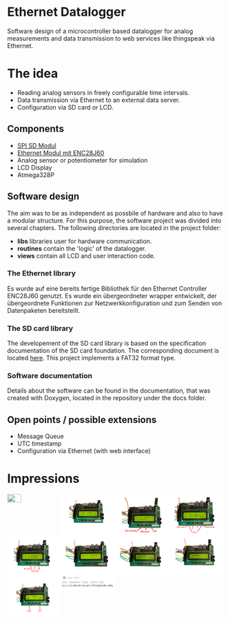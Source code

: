 # Ethernet Datalogger

Software design of a microcontroller based datalogger for analog measurements and data transmission to web services like thingspeak via Ethernet.

# The idea

- Reading analog sensors in freely configurable time intervals.
- Data transmission via Ethernet to an external data server.
- Configuration via SD card or LCD.

## Components

- [SPI SD Modul](https://www.az-delivery.de/products/copy-of-spi-reader-micro-speicherkartenmodul-fur-arduino)
- [Ethernet Modul mit ENC28J60](https://www.az-delivery.de/products/enc28j60-netzwerkmodul)
- Analog sensor or potentiometer for simulation
- LCD Display
- Atmega328P

## Software design

The aim was to be as independent as possbile of hardware and also to have a modular structure. For this purpose, the software project was divided into several chapters. The following directories are located in the project folder:

- **libs** libraries user for hardware communication.
- **routines** contain the 'logic' of the datalogger.
- **views** contain all LCD and user interaction code.

### The Ethernet library

Es wurde auf eine bereits fertige Bibliothek für den Ethernet Controller ENC28J60 genutzt. Es wurde ein übergeordneter wrapper entwickelt, der übergeordnete Funktionen zur Netzwerkkonfiguration und zum Senden von Datenpaketen bereitstellt.

### The SD card library

The developement of the SD card library is based on the specification documentation of the SD card foundation. The corresponding document is located [here](https://www.sdcard.org/downloads/pls/pdf/index.php?p=Part1_Physical_Layer_Simplified_Specification_Ver7.10.jpg&f=Part1_Physical_Layer_Simplified_Specification_Ver7.10.pdf&e=EN_SS1). This project implements a FAT32 format type.

### Software documentation

Details about the software can be found in the documentation, that was created with Doxygen, located in the repository under the docs folder.

## Open points / possible extensions

- Message Queue
- UTC timestamp
- Configuration via Ethernet (with web interface)

# Impressions

<img align="left" width="25%" height="25%" src="images/Startbildschirm.png" />
<img align="left" width="25%" height="25%" src="images/dns-lookup.png" />
<img align="left" width="25%" height="25%" src="images/menu.png" />
<img align="left" width="25%" height="25%" src="images/manualconfig.png" />
<img align="left" width="25%" height="25%" src="images/target.png" />
<img align="left" width="25%" height="25%" src="images/config-error.png" />
<img align="left" width="25%" height="25%" src="images/RUN.png" />
<img align="left" width="25%" height="25%" src="images/send.png" />
<img align="left" width="25%" height="25%" src="images/start-menu.png" />
<img align="left" width="25%" height="25%" src="images/config-file.png" />
